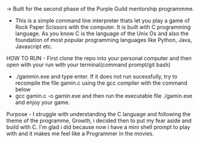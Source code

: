 -> Built for the second phase of the Purple Guild mentorship programmme. 
- This is a simple command line interpreter thats let you play a game of Rock Paper Scissors with the computer.
It is built with C programming language. As you know C is the language of the Unix Os and also the foundation of most popular programming languages like Python, Java, Javascript etc.

HOW TO RUN - 
First clone the repo into your personal computer and then open with your run with your terminal(command prompt/git bash) 
- ./gammin.exe 
and type enter. If it does not run sucessfully, try to recompile the file gamin.c using the gcc compiler with the command below
- gcc gamin.c -o gamin.exe
and then run the executable file ./gamin.exe and enjoy your game. 

Purpose - 
I struggle with understanding the C language and following the theme of the programme, Growth, i decided then to put my fear aside and build with C. I'm glad i did because now i have a mini shell prompt to play with and it makes me feel like a Programmer in the movies.

